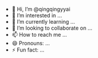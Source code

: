 - 👋 Hi, I’m @qingqingyyai
- 👀 I’m interested in ...
- 🌱 I’m currently learning ...
- 💞️ I’m looking to collaborate on ...
- 📫 How to reach me ...
- 😄 Pronouns: ...
- ⚡ Fun fact: ...

<!---
qingqingyyai/qingqingyyai is a ✨ special ✨ repository because its `README.md` (this file) appears on your GitHub profile.
You can click the Preview link to take a look at your changes.
--->
